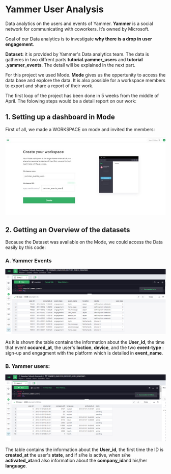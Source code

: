 # Yammer User Analysis

Data analytics on the users and events of Yammer.
**Yammer** is a social network for communicating with coworkers. It’s owned by Microsoft. 

Goal of our Data analytics is to investigate **why there is a drop in user engagement**.

**Dataset:** it is provided by Yammer's Data analytics team. The data is gatheres in two diffrent parts **tutorial.yammer_users** and **tutorial .yammer_events**. The detail will be explained in the next part.

For this project we used Mode. **Mode** gives us the oppertunity to access the data base and explore the data. It is also possible for a workspace members to export and share a report of their work.

The first loop of the project has been done in 5 weeks from the middle of April. The folowing steps would be a detail report on our work:

## 1. Setting up a dashboard in Mode
First of all, we made a WORKSPACE on mode and invited the members:

![Workspace](https://github.com/AsiMrz/yammer-events-users/blob/main/Workplace-Creation.jpg)


## 2. Getting an Overview of the datasets
Because the Dataset was available on the Mode, we could access the Data easily by this code:
### A. Yammer Events

![Events Table](https://github.com/AsiMrz/yammer-events-users/blob/main/Yammer_first_10_events%20table.png)

As it is shown the table contains the information about the **User_id**, the time that event **occured_at**, the user's **loction**, **device**, and the two **event-type** : sign-up and engagment with the platform which is detailed in **event_name**.

### B. Yammer users:

![Events Table](https://github.com/AsiMrz/yammer-events-users/blob/main/Yammer_first_10_users_table%20(2).png)

The table contains the information about the **User_id**, the first time the ID is **created_at** the user's **state**, and if s/he is active, when s/he **activated_at**and also information about the **company_id**and his/her **language**.
